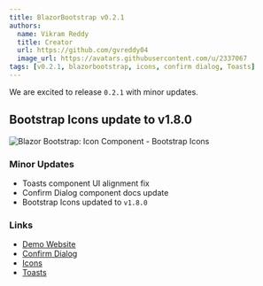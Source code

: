 ```yaml
---
title: BlazorBootstrap v0.2.1
authors:
  name: Vikram Reddy
  title: Creator
  url: https://github.com/gvreddy04
  image_url: https://avatars.githubusercontent.com/u/2337067
tags: [v0.2.1, blazorbootstrap, icons, confirm dialog, Toasts]
---
```


We are excited to release `0.2.1` with minor updates.

## Bootstrap Icons update to v1.8.0

<img src="https://i.imgur.com/273TamX.png" alt="Blazor Bootstrap: Icon Component - Bootstrap Icons" />

<!--truncate-->

### Minor Updates

- Toasts component UI alignment fix
- Confirm Dialog component docs update
- Bootstrap Icons updated to `v1.8.0`

### Links

- [Demo Website](https://demos.getblazorbootstrap.com/)
- [Confirm Dialog](https://demos.getblazorbootstrap.com/confirm-dialog)
- [Icons](https://demos.getblazorbootstrap.com/icons)
- [Toasts](https://demos.getblazorbootstrap.com/toasts)